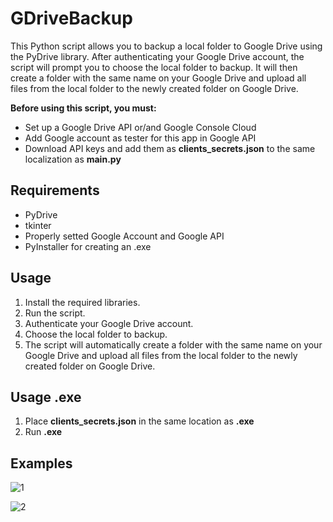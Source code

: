 # GDriveBackup

This Python script allows you to backup a local folder to Google Drive using the PyDrive library. After authenticating your Google Drive account, the script will prompt you to choose the local folder to backup. It will then create a folder with the same name on your Google Drive and upload all files from the local folder to the newly created folder on Google Drive.

**Before using this script, you must:** 
- Set up a Google Drive API or/and Google Console Cloud
- Add Google account as tester for this app in Google API
- Download API keys and add them as **clients_secrets.json** to the same localization as **main.py**



## Requirements

-  PyDrive
-  tkinter
-  Properly setted Google Account and Google API
-  PyInstaller for creating an .exe

## Usage

1.  Install the required libraries.
2.  Run the script.
3.  Authenticate your Google Drive account.
4.  Choose the local folder to backup.
5.  The script will automatically create a folder with the same name on your Google Drive and upload all files from the local folder to the newly created folder on Google Drive.

## Usage .exe
1. Place **clients_secrets.json** in the same location as **.exe**
2. Run **.exe**
## Examples
![1](https://user-images.githubusercontent.com/35179220/229290488-bf5b6e25-441d-4096-8ca3-ec41d8e39cba.png)

![2](https://user-images.githubusercontent.com/35179220/229290493-310a1801-e4e4-403d-9376-93afab221a5f.png)
